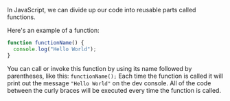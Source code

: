 In JavaScript, we can divide up our code into reusable parts called functions.

Here's an example of a function:

```js
function functionName() {
  console.log("Hello World");
}
```

You can call or invoke this function by using its name followed by parentheses, like this: `functionName();` Each time the function is called it will print out the message `"Hello World"` on the dev console. All of the code between the curly braces will be executed every time the function is called.



